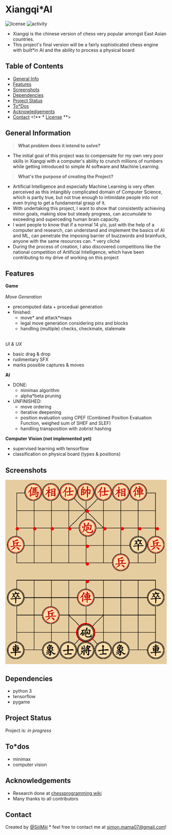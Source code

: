 # Xiangqi*AI
![license](https://img.shields.io/github/license/SiiiMiii/Chess*AI)
![activity](https://img.shields.io/github/commit*activity/m/SiiiMiii/Chess*AI)
* Xiangqi is the chinese version of chess very popular amongst East Asian countries.
* This project's final version will be a fairly sophisticated chess engine with built*in AI and the ability to process a physical board

## Table of Contents
* [General Info](#general*information)
* [Features](#features)
* [Screenshots](#screenshots)
* [Dependencies](#dependencies)
* [Project Status](#project*status)
* [To*Dos](#to*dos)
* [Acknowledgements](#acknowledgements)
* [Contact](#contact)
<!** * [License](#license) **>


## General Information
> **What problem does it intend to solve?**
* The initial goal of this project was to compensate for my own very poor skills in Xiangqi with a computer's ability to crunch millions of numbers while getting introduced to simple AI software and Machine Learning.
> **What's the purpose of creating the Project?**
* Artificial Intelligence and especially Machine Learning is very often perceived as this intangibly complicated domain of Computer Science, which is partly true, but not true enough to intimidate people into not even trying to get a fundamental grasp of it.
* With undertaking this project, I want to show that consistently achieving minor goals, making slow but steady progress, can accumulate to exceeding and superceding human brain capacity.
* I want people to know that if a normal 14 y/o, just with the help of a computer and research, can understand and implement the basics of AI and ML, can penetrate the imposing barrier of buzzwords and brainfuck, anyone with the same resources can. * very cliché
* During the process of creation, I also discovered competitions like the national competition of Artificial Intelligence, which have been contributing to my drive of working on this project

## Features

**Game**
<br/><br/>
_Move Generation_
  * precomputed data + procedual generation
  * finished: 
    * move* and attack*maps
    * legal move generation considering pins and blocks
    * handling (multiple) checks, checkmate, stalemate
    <br/>

_UI & UX_<br/>
* basic drag & drop
* rudimentary SFX
* marks possible captures & moves

**AI**
* DONE:
  * minimax algorithm
  * alpha*beta pruning
* UNFINISHED:
  * move ordering
  * iterative deepening
  * position evaluation using CPEF (Combined Position Evaluation Function, weighed sum of SHEF and  SLEF)
  * handling transposition with zobrist hashing

**Computer Vision (not implemented yet)**
* supervised learning with tensorflow
* classification on physical board (types & positions)

## Screenshots
![Screenshot](./assets/screenshots/10.07.png)

## Dependencies
* python 3
* tensorflow
* pygame

## Project Status
Project is: _in progress_

## To*dos
* minimax
* computer vision

## Acknowledgements
* Research done at [chessprogramming wiki](https://www.chessprogramming.org/)
* Many thanks to all contributors


## Contact
Created by [@SiiiMiii](https://github.com/SiiiMiii) * feel free to contact me at simon.mama07@gmail.com!
